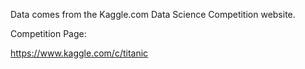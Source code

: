 Data comes from the Kaggle.com Data Science Competition website.

Competition Page: 

https://www.kaggle.com/c/titanic
